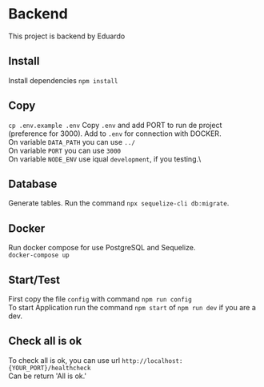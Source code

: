 # Backend
This project is backend by Eduardo

## Install
Install dependencies
`npm install`

## Copy
`cp .env.example .env`
Copy `.env` and add PORT to run de project (preference for 3000). Add to `.env` for connection with DOCKER.\
On variable `DATA_PATH` you can use `../`\
On variable `PORT` you can use `3000`\
On variable `NODE_ENV` use iqual `development`, if you testing.\

## Database
Generate tables. Run the command `npx sequelize-cli db:migrate`.

## Docker
Run docker compose for use PostgreSQL and Sequelize.\
`docker-compose up`

## Start/Test
First copy the file `config` with command `npm run config`\
To start Application run the command `npm start` of `npm run dev` if you are a dev.

## Check all is ok
To check all is ok, you can use url `http://localhost:{YOUR_PORT}/healthcheck`\
Can be return 'All is ok.'